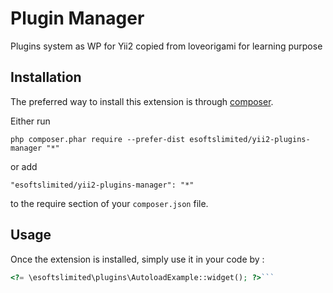 Plugin Manager
==============
Plugins system as WP for Yii2 copied from loveorigami for learning purpose

Installation
------------

The preferred way to install this extension is through [composer](http://getcomposer.org/download/).

Either run

```
php composer.phar require --prefer-dist esoftslimited/yii2-plugins-manager "*"
```

or add

```
"esoftslimited/yii2-plugins-manager": "*"
```

to the require section of your `composer.json` file.


Usage
-----

Once the extension is installed, simply use it in your code by  :

```php
<?= \esoftslimited\plugins\AutoloadExample::widget(); ?>```